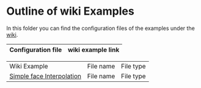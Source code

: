 # Outline of wiki Examples
In this folder you can find the configuration files of the examples under the [wiki](https://github.com/giorgk/ichnos/wiki).

|Configuration file| wiki example link|
|------|------------------------------|


<table>
    <tr>
        <td>Wiki Example</td>
        <td>File name</td>
        <td>File type</td>
    </tr>
    <tr>
        <td> <a href='https://github.com/giorgk/ichnos/wiki/Simple-Face-Example'> Simple face Interpolation </td>
        <td>File name</td>
        <td>File type</td>
    </tr>
</table>
